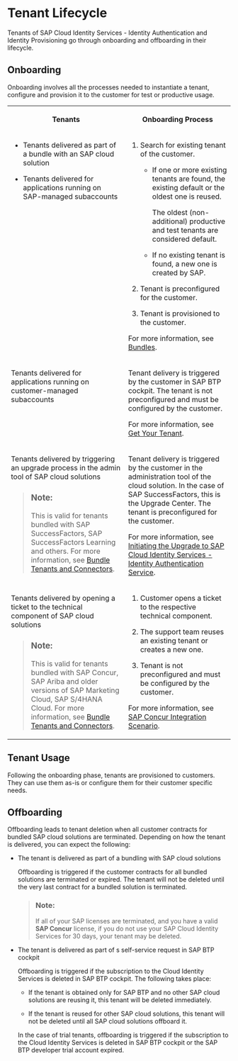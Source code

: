 <!-- loioce0e551762574022a6d11d59a97d643f -->

# Tenant Lifecycle

Tenants of SAP Cloud Identity Services - Identity Authentication and Identity Provisioning go through onboarding and offboarding in their lifecycle.



<a name="loioce0e551762574022a6d11d59a97d643f__section_iz1_fyc_b1c"/>

## Onboarding

Onboarding involves all the processes needed to instantiate a tenant, configure and provision it to the customer for test or productive usage.


<table>
<tr>
<th valign="top">

Tenants

</th>
<th valign="top">

Onboarding Process

</th>
</tr>
<tr>
<td valign="top">

-   Tenants delivered as part of a bundle with an SAP cloud solution

-   Tenants delivered for applications running on SAP-managed subaccounts




</td>
<td valign="top">

1.  Search for existing tenant of the customer.

    -   If one or more existing tenants are found, the existing default or the oldest one is reused.

        The oldest \(non-additional\) productive and test tenants are considered default.

    -   If no existing tenant is found, a new one is created by SAP.

2.  Tenant is preconfigured for the customer.

3.  Tenant is provisioned to the customer.


For more information, see [Bundles](bundles-c1550b6.md).

</td>
</tr>
<tr>
<td valign="top">

Tenants delivered for applications running on customer-managed subaccounts

</td>
<td valign="top">

Tenant delivery is triggered by the customer in SAP BTP cockpit. The tenant is not preconfigured and must be configured by the customer.

For more information, see [Get Your Tenant](../get-your-tenant-0a7313e.md).

</td>
</tr>
<tr>
<td valign="top">

Tenants delivered by triggering an upgrade process in the admin tool of SAP cloud solutions

> ### Note:  
> This is valid for tenants bundled with SAP SuccessFactors, SAP SuccessFactors Learning and others. For more information, see [Bundle Tenants and Connectors](https://help.sap.com/docs/identity-provisioning/identity-provisioning/bundle-tenants-and-connectors?version=Cloud).



</td>
<td valign="top">

Tenant delivery is triggered by the customer in the administration tool of the cloud solution. In the case of SAP SuccessFactors, this is the Upgrade Center. The tenant is preconfigured for the customer.

For more information, see [Initiating the Upgrade to SAP Cloud Identity Services - Identity Authentication Service](https://help.sap.com/docs/SAP_SUCCESSFACTORS_PLATFORM/568fdf1f14f14fd089a3cd15194d19cc/0271d9c4176e45ca9307e49230073240.html?version=2305).

</td>
</tr>
<tr>
<td valign="top">

Tenants delivered by opening a ticket to the technical component of SAP cloud solutions

> ### Note:  
> This is valid for tenants bundled with SAP Concur, SAP Ariba and older versions of SAP Marketing Cloud, SAP S/4HANA Cloud. For more information, see [Bundle Tenants and Connectors](https://help.sap.com/docs/identity-provisioning/identity-provisioning/bundle-tenants-and-connectors?version=Cloud).



</td>
<td valign="top">

1.  Customer opens a ticket to the respective technical component.

2.  The support team reuses an existing tenant or creates a new one.

3.  Tenant is not preconfigured and must be configured by the customer.


For more information, see [SAP Concur Integration Scenario](https://help.sap.com/docs/cloud-identity/system-integration-guide/sap-concur-integration-scenario?version=Cloud).

</td>
</tr>
</table>



<a name="loioce0e551762574022a6d11d59a97d643f__section_i1p_fyc_b1c"/>

## Tenant Usage

Following the onboarding phase, tenants are provisioned to customers. They can use them as-is or configure them for their customer specific needs.



<a name="loioce0e551762574022a6d11d59a97d643f__section_t12_gyc_b1c"/>

## Offboarding

Offboarding leads to tenant deletion when all customer contracts for bundled SAP cloud solutions are terminated. Depending on how the tenant is delivered, you can expect the following:

-   The tenant is delivered as part of a bundling with SAP cloud solutions

    Offboarding is triggered if the customer contracts for all bundled solutions are terminated or expired. The tenant will not be deleted until the very last contract for a bundled solution is terminated.

    > ### Note:  
    > If all of your SAP licenses are terminated, and you have a valid **SAP Concur** license, if you do not use your SAP Cloud Identity Services for 30 days, your tenant may be deleted.

-   The tenant is delivered as part of s self-service request in SAP BTP cockpit

    Offboarding is triggered if the subscription to the Cloud Identity Services is deleted in SAP BTP cockpit. The following takes place:

    -   If the tenant is obtained only for SAP BTP and no other SAP cloud solutions are reusing it, this tenant will be deleted immediately.

    -   If the tenant is reused for other SAP cloud solutions, this tenant will not be deleted until all SAP cloud solutions offboard it.


    In the case of trial tenants, offboarding is triggered if the subscription to the Cloud Identity Services is deleted in SAP BTP cockpit or the SAP BTP developer trial account expired.


